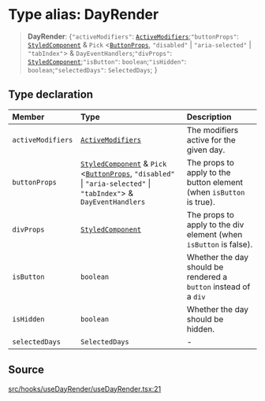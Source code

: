# Type alias: DayRender

> **DayRender**: \{`"activeModifiers"`: [`ActiveModifiers`](ActiveModifiers.md);`"buttonProps"`: [`StyledComponent`](StyledComponent.md) & `Pick` \<[`ButtonProps`](ButtonProps.md), `"disabled"` \| `"aria-selected"` \| `"tabIndex"`\> & `DayEventHandlers`;`"divProps"`: [`StyledComponent`](StyledComponent.md);`"isButton"`: `boolean`;`"isHidden"`: `boolean`;`"selectedDays"`: `SelectedDays`; \}

## Type declaration

| Member | Type | Description |
| :------ | :------ | :------ |
| `activeModifiers` | [`ActiveModifiers`](ActiveModifiers.md) | The modifiers active for the given day. |
| `buttonProps` | [`StyledComponent`](StyledComponent.md) & `Pick` \<[`ButtonProps`](ButtonProps.md), `"disabled"` \| `"aria-selected"` \| `"tabIndex"`\> & `DayEventHandlers` | The props to apply to the button element (when `isButton` is true). |
| `divProps` | [`StyledComponent`](StyledComponent.md) | The props to apply to the div element (when `isButton` is false). |
| `isButton` | `boolean` | Whether the day should be rendered a `button` instead of a `div` |
| `isHidden` | `boolean` | Whether the day should be hidden. |
| `selectedDays` | `SelectedDays` | - |

## Source

[src/hooks/useDayRender/useDayRender.tsx:21](https://github.com/gpbl/react-day-picker/blob/9ad13dc72fff814dcf720a62f6e3b5ea38e8af6d/src/hooks/useDayRender/useDayRender.tsx#L21)
